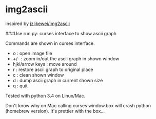 # img2ascii

inspired by [jzlikewei/img2ascii](https://github.com/jzlikewei/img2ascii)

###Use
run.py: curses interface to show ascii graph

Commands are shown in curses interface.

* o : open image file
* +/- : zoom in/out the ascii graph in shown window
* hjkl/arrow keys : move around
* r : restore ascii graph to original place
* c : clean shown window
* d : dump ascii graph in current shown size
* q : quit

Tested with python 3.4 on Linux/Mac.

Don't know why on Mac calling curses window.box will crash python (homebrew version). It's prettier with the box...
